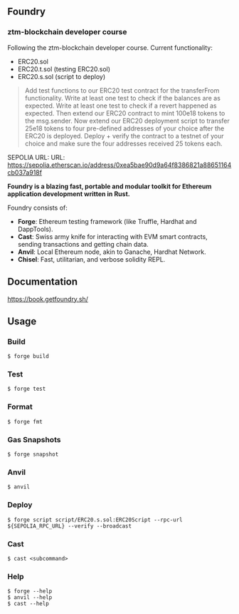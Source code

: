 ## Foundry

### ztm-blockchain developer course

Following the ztm-blockchain developer course. Current functionality:

- ERC20.sol
- ERC20.t.sol (testing ERC20.sol)
- ERC20.s.sol (script to deploy)

> Add test functions to our ERC20 test contract for the transferFrom functionality.
> Write at least one test to check if the balances are as expected.
> Write at least one test to check if a revert happened as expected.
>Then extend our ERC20 contract to mint 100e18 tokens to the msg.sender.
> Now extend our ERC20 deployment script to transfer 25e18 tokens to four pre-defined addresses of your choice after the ERC20 is deployed.
>Deploy + verify the contract to a testnet of your choice and make sure the four addresses received 25 tokens each.


SEPOLIA URL: URL: https://sepolia.etherscan.io/address/0xea5bae90d9a64f8386821a88651164cb037a918f

**Foundry is a blazing fast, portable and modular toolkit for Ethereum application development written in Rust.**



Foundry consists of:

-   **Forge**: Ethereum testing framework (like Truffle, Hardhat and DappTools).
-   **Cast**: Swiss army knife for interacting with EVM smart contracts, sending transactions and getting chain data.
-   **Anvil**: Local Ethereum node, akin to Ganache, Hardhat Network.
-   **Chisel**: Fast, utilitarian, and verbose solidity REPL.

## Documentation

https://book.getfoundry.sh/

## Usage

### Build

```shell
$ forge build
```

### Test

```shell
$ forge test
```

### Format

```shell
$ forge fmt
```

### Gas Snapshots

```shell
$ forge snapshot
```

### Anvil

```shell
$ anvil
```

### Deploy

```shell
$ forge script script/ERC20.s.sol:ERC20Script --rpc-url ${SEPOLIA_RPC_URL} --verify --broadcast
```

### Cast

```shell
$ cast <subcommand>
```

### Help

```shell
$ forge --help
$ anvil --help
$ cast --help
```

